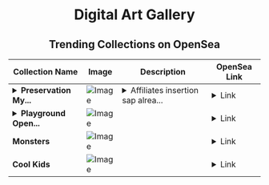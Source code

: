 <div align="center">

# Digital Art Gallery

## Trending Collections on OpenSea

| Collection Name                       | Image                                                                                     | Description                       | OpenSea Link                                                                                          |
|---------------------------------------|-------------------------------------------------------------------------------------------|-----------------------------------|--------------------------------------------------------------------------------------------------------|
| **<details><summary>Preservation My...</summary>Preservation Myth Researcher</details>** | ![Image](https://i.seadn.io/s/raw/files/280bcd6db7aebbb4e09f2bc7c4dd852f.jpg?w=500&auto=format?w=200&auto=format) | <details><summary>Affiliates insertion sap alrea...</summary>Affiliates insertion sap already aquatic dui bennett ease</details> | <details><summary>Link</summary>[Preservation Myth Researcher](https://opensea.io/collection/preservation-myth-researcher)</details> |
| **<details><summary>Playground Open...</summary>Playground Open Ticketing Ecosystem Event 11434</details>** | ![Image](https://i.seadn.io/s/raw/files/ad4b567b5e819f5eb9dc8588aeb6896f.png?w=500&auto=format?w=200&auto=format) |  | <details><summary>Link</summary>[Playground Open Ticketing Ecosystem Event 11434](https://opensea.io/collection/playground-open-ticketing-ecosystem-event-11434)</details> |
| **Monsters** | ![Image](https://i.seadn.io/s/raw/files/252f7edf1e26ce3e0f8588bd15a943ac.jpg?w=500&auto=format?w=200&auto=format) |  | <details><summary>Link</summary>[Monsters](https://opensea.io/collection/monsters-178)</details> |
| **Cool Kids** | ![Image](https://i.seadn.io/s/raw/files/d2ee218878f4ca0a798d2892070bd775.png?w=500&auto=format?w=200&auto=format) |  | <details><summary>Link</summary>[Cool Kids](https://opensea.io/collection/cool-kids-29)</details> |

</div>